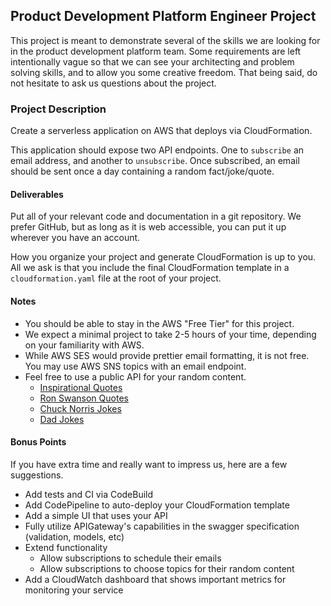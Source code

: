 ## Product Development Platform Engineer Project

This project is meant to demonstrate several of the skills we are looking for in the product development platform team. Some requirements are left intentionally vague so that we can see your architecting and problem solving skills, and to allow you some creative freedom. That being said, do not hesitate to ask us questions about the project.


### Project Description

Create a serverless application on AWS that deploys via CloudFormation.

This application should expose two API endpoints. One to `subscribe` an email address, and another to `unsubscribe`. Once subscribed, an email should be sent once a day containing a random fact/joke/quote.

#### Deliverables

Put all of your relevant code and documentation in a git repository. We prefer GitHub, but as long as it is web accessible, you can put it up wherever you have an account.

How you organize your project and generate CloudFormation is up to you. All we ask is that you include the final CloudFormation template in a `cloudformation.yaml` file at the root of your project.

#### Notes
  * You should be able to stay in the AWS "Free Tier" for this project.
  * We expect a minimal project to take 2-5 hours of your time, depending on your familiarity with AWS.
  * While AWS SES would provide prettier email formatting, it is not free. You may use AWS SNS topics with an email endpoint.
  * Feel free to use a public API for your random content.
    * [Inspirational Quotes](http://forismatic.com/en/api/)
    * [Ron Swanson Quotes](https://ron-swanson-quotes.herokuapp.com/v2/quotes)
    * [Chuck Norris Jokes](https://api.chucknorris.io/)
    * [Dad Jokes](https://icanhazdadjoke.com/api#fetch-a-random-dad-joke)

#### Bonus Points
If you have extra time and really want to impress us, here are a few suggestions.

  * Add tests and CI via CodeBuild
  * Add CodePipeline to auto-deploy your CloudFormation template
  * Add a simple UI that uses your API
  * Fully utilize APIGateway's capabilities in the swagger specification (validation, models, etc)
  * Extend functionality
    * Allow subscriptions to schedule their emails
    * Allow subscriptions to choose topics for their random content
  * Add a CloudWatch dashboard that shows important metrics for monitoring your service
